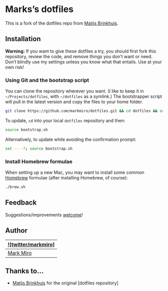 # Marks’s dotfiles

This is a fork of the dotfiles repo from [Matijs Brinkhuis](https://github.com/mathiasbynens/dotfiles).

## Installation

**Warning:** If you want to give these dotfiles a try, you should first fork this repository, review the code, and remove things you don’t want or need. Don’t blindly use my settings unless you know what that entails. Use at your own risk!

### Using Git and the bootstrap script

You can clone the repository wherever you want. (I like to keep it in `~/Projects/dotfiles`, with `~/dotfiles` as a symlink.) The bootstrapper script will pull in the latest version and copy the files to your home folder.

```bash
git clone https://github.com/markmiro/dotfiles.git && cd dotfiles && source bootstrap.sh
```

To update, `cd` into your local `dotfiles` repository and then:

```bash
source bootstrap.sh
```

Alternatively, to update while avoiding the confirmation prompt:

```bash
set -- -f; source bootstrap.sh
```

### Install Homebrew formulae

When setting up a new Mac, you may want to install some common [Homebrew](https://brew.sh/) formulae (after installing Homebrew, of course):

```bash
./brew.sh
```

## Feedback

Suggestions/improvements
[welcome](https://github.com/markmiro/dotfiles/issues)!

## Author

| [![twitter/markmiro]](http://twitter.com/markmiro "Follow @markmiro on Twitter") |
|---|
| [Mark Miro](https://markmiro.com/) |

## Thanks to…

* [Matijs Brinkhuis](https://matijs.brinkhu.is/) for the original [dotfiles repository]
